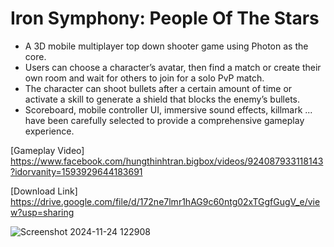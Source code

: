 # Iron Symphony: People Of The Stars

- A 3D mobile multiplayer top down shooter game using Photon as the core.
- Users can choose a character’s avatar, then find a match or create their own room and wait for others to join for a solo PvP match.
- The character can shoot bullets after a certain amount of time or activate a skill to generate a shield that blocks the enemy’s bullets.
- Scoreboard, mobile controller UI, immersive sound effects, killmark ... have been carefully selected to provide a comprehensive gameplay experience.

[Gameplay Video] https://www.facebook.com/hungthinhtran.bigbox/videos/924087933118143?idorvanity=1593929644183691

[Download Link] https://drive.google.com/file/d/172ne7lmr1hAG9c60ntg02xTGgfGugV_e/view?usp=sharing

![Screenshot 2024-11-24 122908](https://github.com/user-attachments/assets/22d8aa8e-6c10-4640-9847-f4b0fdb8d36a)
